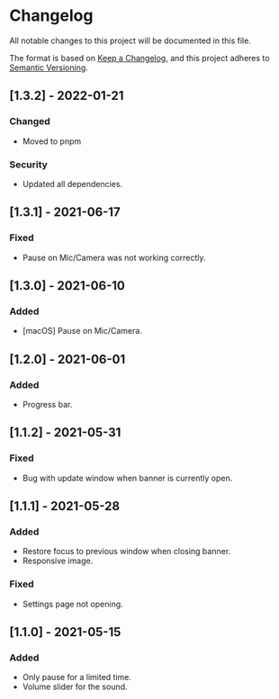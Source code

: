 # Changelog

All notable changes to this project will be documented in this file.

The format is based on [Keep a Changelog](https://keepachangelog.com/en/1.0.0/),
and this project adheres to [Semantic Versioning](https://semver.org/spec/v2.0.0.html).

## [1.3.2] - 2022-01-21

### Changed

- Moved to pnpm

### Security

- Updated all dependencies.

## [1.3.1] - 2021-06-17

### Fixed

- Pause on Mic/Camera was not working correctly.

## [1.3.0] - 2021-06-10

### Added

- [macOS] Pause on Mic/Camera.

## [1.2.0] - 2021-06-01

### Added

- Progress bar.

## [1.1.2] - 2021-05-31

### Fixed

- Bug with update window when banner is currently open.

## [1.1.1] - 2021-05-28

### Added

- Restore focus to previous window when closing banner.
- Responsive image.

### Fixed

- Settings page not opening.

## [1.1.0] - 2021-05-15

### Added

- Only pause for a limited time.
- Volume slider for the sound.
